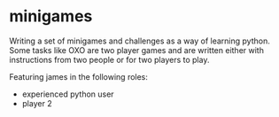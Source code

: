 # minigames
Writing a set of minigames and challenges as a way of learning python. Some tasks like OXO are two player games and are written either with instructions from two people or for two players to play. 

Featuring <a name="https://github.com/jwsi">james</a> in the following roles: 
- experienced python user
- player 2
